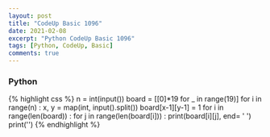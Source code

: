 ```yaml
---
layout: post
title: "CodeUp Basic 1096"
date: 2021-02-08
excerpt: "Python CodeUp Basic 1096"
tags: [Python, CodeUp, Basic]
comments: true
---
```


### Python
{% highlight css %}
n = int(input())
board = [[0]*19 for _ in range(19)]
for i in range(n) :
    x, y = map(int, input().split())
    board[x-1][y-1] = 1
for i in range(len(board)) :
    for j in range(len(board[i])) :
        print(board[i][j], end= ' ')
    print('')
{% endhighlight %}